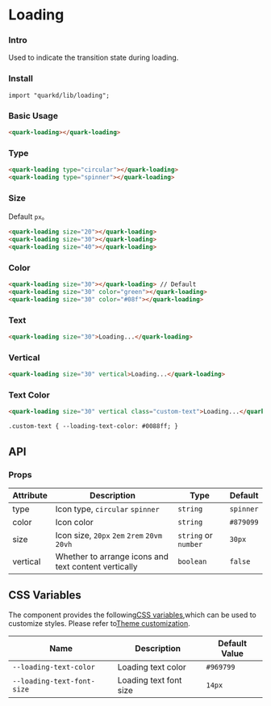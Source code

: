 # Loading

### Intro

Used to indicate the transition state during loading.

### Install

```tsx
import "quarkd/lib/loading";
```

### Basic Usage

```html
<quark-loading></quark-loading>
```

### Type

```html
<quark-loading type="circular"></quark-loading>
<quark-loading type="spinner"></quark-loading>
```

### Size

Default `px`。

```html
<quark-loading size="20"></quark-loading>
<quark-loading size="30"></quark-loading>
<quark-loading size="40"></quark-loading>
```

### Color

```html
<quark-loading size="30"></quark-loading> // Default
<quark-loading size="30" color="green"></quark-loading>
<quark-loading size="30" color="#08f"></quark-loading>
```

### Text

```html
<quark-loading size="30">Loading...</quark-loading>
```

### Vertical

```html
<quark-loading size="30" vertical>Loading...</quark-loading>
```

### Text Color

```html
<quark-loading size="30" vertical class="custom-text">Loading...</quark-loading>

.custom-text { --loading-text-color: #0088ff; }
```

## API

### Props

| Attribute | Description                                          | Type                 | Default   |
| --------- | ---------------------------------------------------- | -------------------- | --------- |
| type      | Icon type, `circular` `spinner`                      | `string`             | `spinner` |
| color     | Icon color                                           | `string`             | `#879099` |
| size      | Icon size, `20px` `2em` `2rem`  `20vm` `20vh`        | `string` or `number` | `30px`    |
| vertical  | Whether to arrange icons and text content vertically | `boolean`            | `false`   |

## CSS Variables

The component provides the following[CSS variables](https://developer.mozilla.org/zh-CN/docs/Web/CSS/Using_CSS_custom_properties),which can be used to customize styles. Please refer to[Theme customization](#/zh-CN/guide/theme).

| Name                       | Description            | Default Value |
| -------------------------- | ---------------------- | ------------- |
| `--loading-text-color`     | Loading text color     | `#969799`     |
| `--loading-text-font-size` | Loading text font size | `14px`        |
